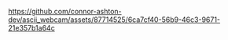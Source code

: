 

https://github.com/connor-ashton-dev/ascii_webcam/assets/87714525/6ca7cf40-56b9-46c3-9671-21e357b1a64c

